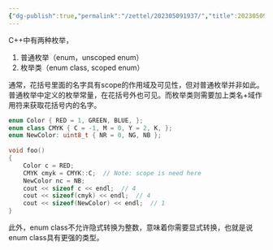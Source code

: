 ```yaml
---
{"dg-publish":true,"permalink":"/zettel/202305091937/","title":202305091937,"tags":["enum","enum_class","cpp"],"created":"2023-05-09T19:37:19+08:00"}
---
```



C++中有两种枚举，

1. 普通枚举（enum，unscoped enum）
2. 枚举类（enum class, scoped enum）

通常，花括号里面的名字具有scope的作用域及可见性，但对普通枚举并非如此。普通枚举中定义的枚举常量，在花括号外也可见。而枚举类则需要加上类名+域作用符来获取花括号内的名字。

```cpp
enum Color { RED = 1, GREEN, BLUE, };  
enum class CMYK { C = -1, M = 0, Y = 2, K, };  
enum NewColor: uint8_t { NR = 0, NG, NB };  
  
void foo()  
{  
    Color c = RED;  
    CMYK cmyk = CMYK::C;  // Note: scope is need here  
    NewColor nc = NB;  
    cout << sizeof c << endl;  // 4  
    cout << sizeof(cmyk) << endl;  // 4  
    cout << sizeof(NewColor) << endl;  // 1  
}
```

此外，enum class不允许隐式转换为整数，意味着你需要显式转换，也就是说enum class具有更强的类型。